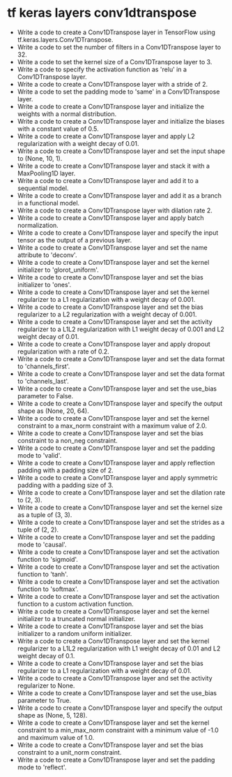 # tf keras layers conv1dtranspose

- Write a code to create a Conv1DTranspose layer in TensorFlow using tf.keras.layers.Conv1DTranspose.
- Write a code to set the number of filters in a Conv1DTranspose layer to 32.
- Write a code to set the kernel size of a Conv1DTranspose layer to 3.
- Write a code to specify the activation function as 'relu' in a Conv1DTranspose layer.
- Write a code to create a Conv1DTranspose layer with a stride of 2.
- Write a code to set the padding mode to 'same' in a Conv1DTranspose layer.
- Write a code to create a Conv1DTranspose layer and initialize the weights with a normal distribution.
- Write a code to create a Conv1DTranspose layer and initialize the biases with a constant value of 0.5.
- Write a code to create a Conv1DTranspose layer and apply L2 regularization with a weight decay of 0.01.
- Write a code to create a Conv1DTranspose layer and set the input shape to (None, 10, 1).
- Write a code to create a Conv1DTranspose layer and stack it with a MaxPooling1D layer.
- Write a code to create a Conv1DTranspose layer and add it to a sequential model.
- Write a code to create a Conv1DTranspose layer and add it as a branch in a functional model.
- Write a code to create a Conv1DTranspose layer with dilation rate 2.
- Write a code to create a Conv1DTranspose layer and apply batch normalization.
- Write a code to create a Conv1DTranspose layer and specify the input tensor as the output of a previous layer.
- Write a code to create a Conv1DTranspose layer and set the name attribute to 'deconv'.
- Write a code to create a Conv1DTranspose layer and set the kernel initializer to 'glorot_uniform'.
- Write a code to create a Conv1DTranspose layer and set the bias initializer to 'ones'.
- Write a code to create a Conv1DTranspose layer and set the kernel regularizer to a L1 regularization with a weight decay of 0.001.
- Write a code to create a Conv1DTranspose layer and set the bias regularizer to a L2 regularization with a weight decay of 0.001.
- Write a code to create a Conv1DTranspose layer and set the activity regularizer to a L1L2 regularization with L1 weight decay of 0.001 and L2 weight decay of 0.01.
- Write a code to create a Conv1DTranspose layer and apply dropout regularization with a rate of 0.2.
- Write a code to create a Conv1DTranspose layer and set the data format to 'channels_first'.
- Write a code to create a Conv1DTranspose layer and set the data format to 'channels_last'.
- Write a code to create a Conv1DTranspose layer and set the use_bias parameter to False.
- Write a code to create a Conv1DTranspose layer and specify the output shape as (None, 20, 64).
- Write a code to create a Conv1DTranspose layer and set the kernel constraint to a max_norm constraint with a maximum value of 2.0.
- Write a code to create a Conv1DTranspose layer and set the bias constraint to a non_neg constraint.
- Write a code to create a Conv1DTranspose layer and set the padding mode to 'valid'.
- Write a code to create a Conv1DTranspose layer and apply reflection padding with a padding size of 2.
- Write a code to create a Conv1DTranspose layer and apply symmetric padding with a padding size of 3.
- Write a code to create a Conv1DTranspose layer and set the dilation rate to (2, 3).
- Write a code to create a Conv1DTranspose layer and set the kernel size as a tuple of (3, 3).
- Write a code to create a Conv1DTranspose layer and set the strides as a tuple of (2, 2).
- Write a code to create a Conv1DTranspose layer and set the padding mode to 'causal'.
- Write a code to create a Conv1DTranspose layer and set the activation function to 'sigmoid'.
- Write a code to create a Conv1DTranspose layer and set the activation function to 'tanh'.
- Write a code to create a Conv1DTranspose layer and set the activation function to 'softmax'.
- Write a code to create a Conv1DTranspose layer and set the activation function to a custom activation function.
- Write a code to create a Conv1DTranspose layer and set the kernel initializer to a truncated normal initializer.
- Write a code to create a Conv1DTranspose layer and set the bias initializer to a random uniform initializer.
- Write a code to create a Conv1DTranspose layer and set the kernel regularizer to a L1L2 regularization with L1 weight decay of 0.01 and L2 weight decay of 0.1.
- Write a code to create a Conv1DTranspose layer and set the bias regularizer to a L1 regularization with a weight decay of 0.01.
- Write a code to create a Conv1DTranspose layer and set the activity regularizer to None.
- Write a code to create a Conv1DTranspose layer and set the use_bias parameter to True.
- Write a code to create a Conv1DTranspose layer and specify the output shape as (None, 5, 128).
- Write a code to create a Conv1DTranspose layer and set the kernel constraint to a min_max_norm constraint with a minimum value of -1.0 and maximum value of 1.0.
- Write a code to create a Conv1DTranspose layer and set the bias constraint to a unit_norm constraint.
- Write a code to create a Conv1DTranspose layer and set the padding mode to 'reflect'.
